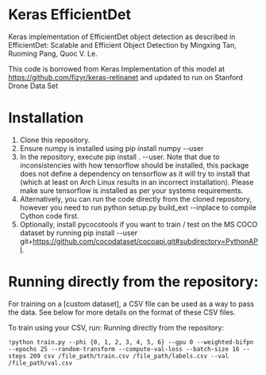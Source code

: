 # Keras EfficientDet

Keras implementation of EfficientDet object detection as described in EfficientDet: Scalable and Efficient Object Detection by Mingxing Tan, Ruoming Pang, Quoc V. Le.

This code is borrowed from Keras Implementation of this model at https://github.com/fizyr/keras-retinanet and updated to run on Stanford Drone Data Set


# Installation

1. Clone this repository.
2. Ensure numpy is installed using pip install numpy --user
3. In the repository, execute pip install . --user. Note that due to inconsistencies with how tensorflow should be installed, this package does not define a dependency on tensorflow as it will try to install that (which at least on Arch Linux results in an incorrect installation). Please make sure tensorflow is installed as per your systems requirements.
4. Alternatively, you can run the code directly from the cloned repository, however you need to run python setup.py build_ext --inplace to compile Cython code first.
5. Optionally, install pycocotools if you want to train / test on the MS COCO dataset by running pip install --user git+https://github.com/cocodataset/cocoapi.git#subdirectory=PythonAPI.


# Running directly from the repository:

For training on a [custom dataset], a CSV file can be used as a way to pass the data. See below for more details on the format of these CSV files.

To train using your CSV, run:
Running directly from the repository:

`!python train.py --phi {0, 1, 2, 3, 4, 5, 6} --gpu 0 --weighted-bifpn --epochs 25 --random-transform --compute-val-loss --batch-size 16 --steps 209 csv /file_path/train.csv /file_path/labels.csv --val /file_path/val.csv`

